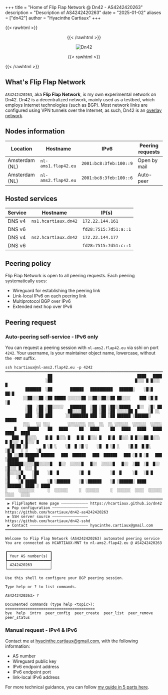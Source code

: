 +++
title = "Home of Flip Flap Network @ Dn42 - AS4242420263"
description = "Description of AS4242420263"
date = "2025-01-02"
aliases = ["dn42"]
author = "Hyacinthe Cartiaux"
+++

{{< rawhtml >}}
<div style="text-align: center;">
{{< /rawhtml >}}

![Dn42](dn42.png)

{{< rawhtml >}}
</div>
{{< /rawhtml >}}

## What's Flip Flap Network

`AS4242420263`, aka **Flip Flap Network**, is my own experimental network on Dn42.
Dn42 is a decentralized network, mainly used as a testbed, which employs Internet technologies (such as BGP).
Most network links are configured using VPN tunnels over the Internet, as such, Dn42 is an [overlay network](https://en.wikipedia.org/wiki/Overlay_network).

## Nodes information

| Location       | Hostname               | IPv6                   | Peering requests         |
|----------------|------------------------|------------------------|--------------------------|
| Amsterdam (NL) | `nl-ams1.flap42.eu`    | `2001:bc8:3feb:100::9` | Open by mail             |
| Amsterdam (NL) | `nl-ams2.flap42.eu`    | `2001:bc8:3feb:100::6` | Auto-peer                |

## Hosted services

| Service | Hostname             | IP(s)                    |
|---------|----------------------|--------------------------|
| DNS v4  | `ns1.hcartiaux.dn42` | `172.22.144.161`         |
| DNS v6  |                      | `fd28:7515:7d51:a::1`    |
| DNS v4  | `ns2.hcartiaux.dn42` | `172.22.144.177`         |
| DNS v6  |                      | `fd28:7515:7d51:c::1`    |

## Peering policy

Flip Flap Network is open to all peering requests.
Each peering systematically uses:

* Wireguard for establishing the peering link
* Link-local IPv6 on each peering link
* Multiprotocol BGP over IPv6
* Extended next hop over IPv6

## Peering request

### Auto-peering self-service - IPv6 only

You can request a peering session with `nl-ams2.flap42.eu` via sshi on port `4242`.
Your username, is your maintainer object name, lowercase, without the `-MNT` suffix.

```
ssh hcartiaux@nl-ams2.flap42.eu -p 4242
━━━━━━━━━━━━━━━━━━━━━━━━━━━━━━━━━━━━━━━━━━━━━━━━━━━━━━━━━━━━━━━━━━━━━━━━━━━━━━━━━━━━━━
                   ██                                      ████   ████
                  ░██                                     █░░░ █ █░░░ █
         ███████  ░██        ██████   ██████████   ██████░    ░█░█ ██░█
        ░░██░░░██ ░██ █████ ░░░░░░██ ░░██░░██░░██ ██░░░░    ███ ░█░█ ░█
         ░██  ░██ ░██░░░░░   ███████  ░██ ░██ ░██░░█████   █░░  ░█░ ██
         ░██  ░██ ░██       ██░░░░██  ░██ ░██ ░██ ░░░░░██ █     ░█ ░░
         ███  ░██ ███      ░░████████ ███ ░██ ░██ ██████ ░██████░ █████
        ░░░   ░░ ░░░        ░░░░░░░░ ░░░  ░░  ░░ ░░░░░░  ░░░░░░  ░░░░░
    █     █████    ██   ████     ██   ████     ██   ████   ████   ████   ████   ████
   ███   █░░░░    █░█  █░░░ █   █░█  █░░░ █   █░█  █░░░ █ █░░░██ █░░░ █ █░░░ █ █░░░ █
  ██░██ ░█       █ ░█ ░    ░█  █ ░█ ░    ░█  █ ░█ ░    ░█░█  █░█░    ░█░█   ░ ░    ░█
 ██ ░░██░██████ ██████   ███  ██████   ███  ██████   ███ ░█ █ ░█   ███ ░█████    ███
 ███████░░░░░██░░░░░█   █░░  ░░░░░█   █░░  ░░░░░█   █░░  ░██  ░█  █░░  ░█░░░ █  ░░░ █
░█░░░░░█    ░██    ░█  █         ░█  █         ░█  █     ░█   ░█ █     ░█   ░█ █   ░█
░█    ░█ █████     ░█ ░██████    ░█ ░██████    ░█ ░██████░ ████ ░██████░ ████ ░ ████
░     ░░░░░░░      ░  ░░░░░░     ░  ░░░░░░     ░  ░░░░░░  ░░░░  ░░░░░░  ░░░░   ░░░░
━━━━━━━━━━━━━━━━━━━━━━━━━━━━━━━━━━━━━━━━━━━━━━━━━━━━━━━━━━━━━━━━━━━━━━━━━━━━━━━━━━━━━━
 ▶ FlipFlapNet Home page ┄┄┄┄┄┄┄┄┄┄┄┄ https://hcartiaux.github.io/dn42
 ▶ Pop configuration ┄┄┄┄┄┄┄┄┄┄┄┄┄┄┄┄ https://github.com/hcartiaux/dn42-as4242420263
 ▶ SSH server source ┄┄┄┄┄┄┄┄┄┄┄┄┄┄┄┄ https://github.com/hcartiaux/dn42-sshd
 ▶ Contact ┄┄┄┄┄┄┄┄┄┄┄┄┄┄┄┄┄┄┄┄┄┄┄┄┄┄ hyacinthe.cartiaux@gmail.com
━━━━━━━━━━━━━━━━━━━━━━━━━━━━━━━━━━━━━━━━━━━━━━━━━━━━━━━━━━━━━━━━━━━━━━━━━━━━━━━━━━━━━━

Welcome to Flip Flap Network (AS4242420263) automated peering service
You are connected as HCARTIAUX-MNT to nl-ams2.flap42.eu @ AS4242420263

┏━━━━━━━━━━━━━━━━━━━┓
┃ Your AS number(s) ┃
┡━━━━━━━━━━━━━━━━━━━┩
│ 4242420263        │
└───────────────────┘

Use this shell to configure your BGP peering session.

Type help or ? to list commands.

AS4242420263> ?

Documented commands (type help <topic>):
========================================
bye  help  intro  peer_config  peer_create  peer_list  peer_remove  peer_status
```

### Manual request - IPv4 & IPv6

Contact me at <hyacinthe.cartiaux@gmail.com>, with the following information:

* AS number
* Wireguard public key
* IPv6 endpoint address
* IPv6 endpoint port
* link-local IPv6 address

For more technical guidance, you can follow [my guide in 5 parts here](https://hcartiaux.github.io/tags/dn42/).

